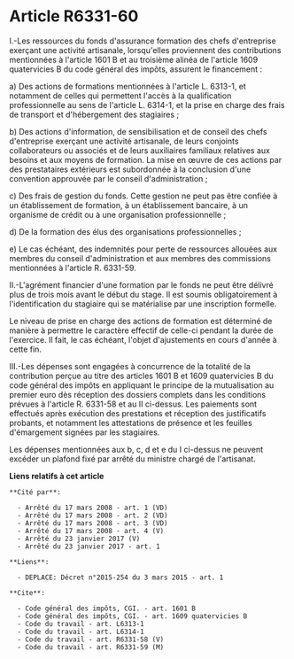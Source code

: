 # Article R6331-60

I.-Les ressources du fonds d'assurance formation des chefs d'entreprise exerçant une activité artisanale, lorsqu'elles
proviennent des contributions mentionnées à l'article 1601 B et au troisième alinéa de l'article 1609 quatervicies B du code
général des impôts, assurent le financement : 

a) Des actions de formations mentionnées à l'article L. 6313-1, et notamment de celles qui permettent l'accès à la
qualification professionnelle au sens de l'article L. 6314-1, et la prise en charge des frais de transport et d'hébergement
des stagiaires ; 

b) Des actions d'information, de sensibilisation et de conseil des chefs d'entreprise exerçant une activité artisanale, de
leurs conjoints collaborateurs ou associés et de leurs auxiliaires familiaux relatives aux besoins et aux moyens de
formation. La mise en œuvre de ces actions par des prestataires extérieurs est subordonnée à la conclusion d'une convention
approuvée par le conseil d'administration ; 

c) Des frais de gestion du fonds. Cette gestion ne peut pas être confiée à un établissement de formation, à un établissement
bancaire, à un organisme de crédit ou à une organisation professionnelle ; 

d) De la formation des élus des organisations professionnelles ; 

e) Le cas échéant, des indemnités pour perte de ressources allouées aux membres du conseil d'administration et aux membres
des commissions mentionnées à l'article R. 6331-59. 

II.-L'agrément financier d'une formation par le fonds ne peut être délivré plus de trois mois avant le début du stage. Il est
soumis obligatoirement à l'identification du stagiaire qui se matérialise par une inscription formelle. 

Le niveau de prise en charge des actions de formation est déterminé de manière à permettre le caractère effectif de celle-ci
pendant la durée de l'exercice. Il fait, le cas échéant, l'objet d'ajustements en cours d'année à cette fin. 

III.-Les dépenses sont engagées à concurrence de la totalité de la contribution perçue au titre des articles 1601 B et 1609
quatervicies B du code général des impôts en appliquant le principe de la mutualisation au premier euro dès réception des
dossiers complets dans les conditions prévues à l'article R. 6331-58 et au II ci-dessus. Les paiements sont effectués après
exécution des prestations et réception des justificatifs probants, et notamment les attestations de présence et les feuilles
d'émargement signées par les stagiaires. 

Les dépenses mentionnées aux b, c, d et e du I ci-dessus ne peuvent excéder un plafond fixé par arrêté du ministre chargé de
l'artisanat.

**Liens relatifs à cet article**

	**Cité par**:

	  - Arrêté du 17 mars 2008 - art. 1 (VD)
	  - Arrêté du 17 mars 2008 - art. 2 (VD)
	  - Arrêté du 17 mars 2008 - art. 3 (VD)
	  - Arrêté du 17 mars 2008 - art. 4 (V)
	  - Arrêté du 23 janvier 2017 (V)
	  - Arrêté du 23 janvier 2017 - art. 1

	**Liens**:

	  - DEPLACE: Décret n°2015-254 du 3 mars 2015 - art. 1

	**Cite**:

	  - Code général des impôts, CGI. - art. 1601 B
	  - Code général des impôts, CGI. - art. 1609 quatervicies B
	  - Code du travail - art. L6313-1
	  - Code du travail - art. L6314-1
	  - Code du travail - art. R6331-58 (V)
	  - Code du travail - art. R6331-59 (M)
